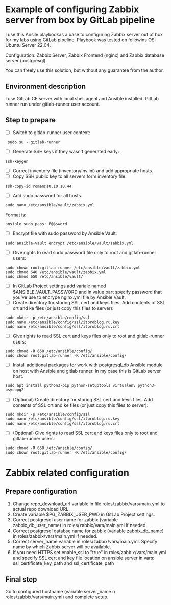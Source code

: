 # Example of configuring Zabbix server from box by GitLab pipeline

I use this Ansile playbookas a base to configuring Zabbix server out of box for my labs using GitLab pipeline. Playbook was tested on followins OS: Ubuntu Server 22.04.

Configuration: Zabbix Server, Zabbix Frontend (nginx) and Zabbix database server (postgresql).

You can freely use this solution, but without any guarantee from the author.

## Environment description

I use GitLab CE server with local shell agent and Ansible installed. GitLab runner run under gitlab-runner user account.

## Step to prepare

- [ ] Switch to gitlab-runner user context:
```
 sudo su - gitlab-runner
```
- [ ] Generate SSH keys if they wasn't generated early:
```
ssh-keygen
```
- [ ] Correct inventory file (inventory/inv.ini) and add appropriate hosts.
- [ ] Copy SSH public key to all servers form inventory file:
```
ssh-copy-id roman@10.10.10.44
```
- [ ] Add sudo password for all hosts.
```
sudo nano /etc/ansible/vault/zabbix.yml
```
Format is:
```
ansible_sudo_pass: P@$$word
```
- [ ] Encrypt file with sudo password by Ansible Vault:
```
sudo ansible-vault encrypt /etc/ansible/vault/zabbix.yml
```
- [ ] Give rights to read sudo password file only to root and gitlab-runner users:
```
sudo chown root:gitlab-runner /etc/ansible/vault/zabbix.yml
sudo chmod 640 /etc/ansible/vault/zabbix.yml
sudo chmod 650 /etc/ansible/vault/
```

- [ ] In GitLab Project settings add variale named $ANSIBLE_VAULT_PASSWORD and in value part specify password that you've use to encrype nginx.yml file by Ansible Vault.
- [ ] Create directory for storing SSL cert and keys files. Add contents of SSL crt and ke files (or just copy this files to server):
```
sudo mkdir -p /etc/ansible/config/ssl
sudo nano /etc/ansible/config/ssl/itproblog.ru.key
sudo nano /etc/ansible/config/ssl/itproblog.ru.crt
```

- [ ] Give rights to read SSL cert and keys files only to root and gitlab-runner users:
```
sudo chmod -R 650 /etc/ansible/config/
sudo chown root:gitlab-runner -R /etc/ansible/config/
```
- [ ] Install additional packages for work with postgresql_db Ansible module on host with Ansible and gitlab runner. In my case this is GitLab server host.
```
sudo apt install python3-pip python-setuptools virtualenv python3-psycopg2
```
- [ ] (Optional) Create directory for storing SSL cert and keys files. Add contents of SSL crt and ke files (or just copy this files to server):
```
sudo mkdir -p /etc/ansible/config/ssl
sudo nano /etc/ansible/config/ssl/itproblog.ru.key
sudo nano /etc/ansible/config/ssl/itproblog.ru.crt
```

- [ ] (Optional)  Give rights to read SSL cert and keys files only to root and gitlab-runner users:
```
sudo chmod -R 650 /etc/ansible/config/
sudo chown root:gitlab-runner -R /etc/ansible/config/
```

# Zabbix related configuration

## Prepare configuration
1. Change repo_download_url variable in file roles/zabbix/vars/main.yml to actual repo download URL.
2. Create variable $PG_ZABBIX_USER_PWD in GitLab Project settings.
3. Correct postgresql user name for zabbix (variable zabbix_db_user_name) in roles/zabbix/vars/main.yml if needed.
3. Correct postgresql databse name for zabbix (variable zabbix_db_name) in roles/zabbix/vars/main.yml if needed.
4. Correct server_name variable in roles/zabbix/vars/main.yml. Specify name by which Zabbix server will be available.
5. If you need HTTPS set enable_ssl to "true" in roles/zabbix/vars/main.yml and specify SSL cert and key file location on ansible server in vars: ssl_certificate_key_path and ssl_certificate_path

## Final step
Go to configured hostname (variable server_name n roles/zabbix/vars/main.yml) and complete setup.